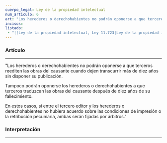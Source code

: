 ```yaml
---
cuerpo_legal: Ley de la propiedad intelectual
num_articulo: 6
art: "Los herederos o derechohabientes no podrán oponerse a que terceros reediten las obras del causante cuando dejen transcurrir más de diez años sin disponer su publicación.  Tampoco podrán oponerse los herederos o derechohabientes a que terceros traduzcan las obras del causante después de diez años de su fallecimiento.  En estos casos, si entre el tercero editor y los herederos o derechohabientes no hubiera acuerdo sobre las condiciones de impresión o la retribución pecuniaria, ambas serán fijadas por árbitros."
incisos: 
listado:
 - "[[Ley de la propiedad intelectual, Ley 11.723|Ley de la propiedad intelectual]]"
---
```

### Artículo
---
"Los herederos o derechohabientes no podrán oponerse a que terceros reediten las obras del causante cuando dejen transcurrir más de diez años sin disponer su publicación.  

Tampoco podrán oponerse los herederos o derechohabientes a que terceros traduzcan las obras del causante después de diez años de su fallecimiento.  

En estos casos, si entre el tercero editor y los herederos o derechohabientes no hubiera acuerdo sobre las condiciones de impresión o la retribución pecuniaria, ambas serán fijadas por árbitros."


### Interpretación
---
